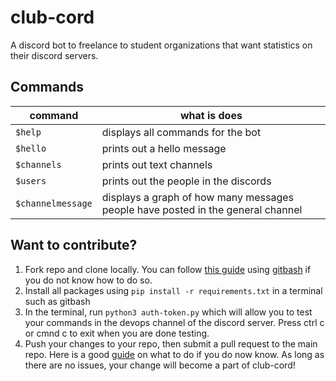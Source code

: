 # club-cord
A discord bot to freelance to student organizations that want statistics on their discord servers. 

## Commands
| command | what is does |
|---------|--------------|
| `$help` | displays all commands for the bot |
| `$hello`| prints out a hello message |
| `$channels` | prints out text channels |
| `$users` | prints out the people in the discords |
| `$channelmessage` | displays a graph of how many messages people have posted in the general  channel |

## Want to contribute?
1. Fork repo and clone locally. You can follow [this guide](https://docs.github.com/en/repositories/creating-and-managing-repositories/cloning-a-repository) using [gitbash](https://git-scm.com/downloads) if you do not know how to do so.
1. Install all packages using `pip install -r requirements.txt` in a terminal such as gitbash
1. In the terminal, run `python3 auth-token.py` which will allow you to test your commands in the devops channel of the discord server. Press ctrl c or cmnd c to exit when you are done testing.
1. Push your changes to your repo, then submit a pull request to the main repo. Here is a good [guide](https://stackoverflow.com/questions/7036193/how-to-push-my-changes-back-to-the-source-code-in-git) on what to do if you do now know. As long as there are no issues, your change will become a part of club-cord!